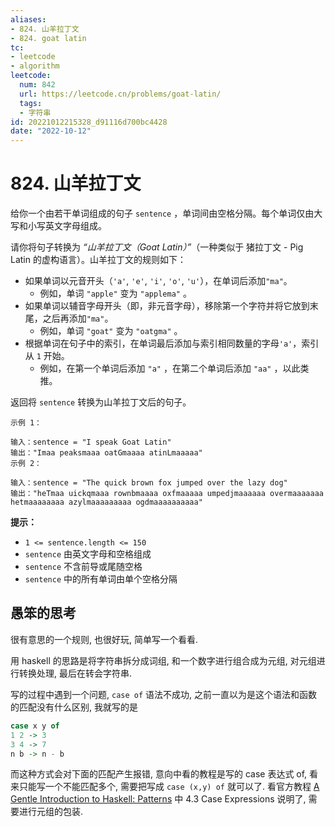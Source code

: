 ```yaml
---
aliases:
- 824. 山羊拉丁文
- 824. goat latin
tc:
- leetcode
- algorithm
leetcode:
  num: 842
  url: https://leetcode.cn/problems/goat-latin/
  tags:
  - 字符串
id: 20221012215328_d91116d700bc4428
date: "2022-10-12"
---
```


# 824. 山羊拉丁文

给你一个由若干单词组成的句子 `sentence` ，单词间由空格分隔。每个单词仅由大写和小写英文字母组成。

请你将句子转换为 *“*山羊拉丁文（*Goat Latin*）*”*（一种类似于 猪拉丁文 - Pig Latin 的虚构语言）。山羊拉丁文的规则如下：

* 如果单词以元音开头（`'a'`, `'e'`, `'i'`, `'o'`, `'u'`），在单词后添加`"ma"`。
    * 例如，单词 `"apple"` 变为 `"applema"` 。
* 如果单词以辅音字母开头（即，非元音字母），移除第一个字符并将它放到末尾，之后再添加`"ma"`。
    * 例如，单词 `"goat"` 变为 `"oatgma"` 。
* 根据单词在句子中的索引，在单词最后添加与索引相同数量的字母`'a'`，索引从 `1` 开始。
    * 例如，在第一个单词后添加 `"a"` ，在第二个单词后添加 `"aa"` ，以此类推。

返回将 `sentence` 转换为山羊拉丁文后的句子。

```
示例 1：

输入：sentence = "I speak Goat Latin"
输出："Imaa peaksmaaa oatGmaaaa atinLmaaaaa"
示例 2：

输入：sentence = "The quick brown fox jumped over the lazy dog"
输出："heTmaa uickqmaaa rownbmaaaa oxfmaaaaa umpedjmaaaaaa overmaaaaaaa hetmaaaaaaaa azylmaaaaaaaaa ogdmaaaaaaaaaa"
```

**提示：**

* `1 <= sentence.length <= 150`
* `sentence` 由英文字母和空格组成
* `sentence` 不含前导或尾随空格
* `sentence` 中的所有单词由单个空格分隔

## 愚笨的思考

很有意思的一个规则, 也很好玩, 简单写一个看看.

用 haskell 的思路是将字符串拆分成词组, 和一个数字进行组合成为元组, 对元组进行转换处理, 最后在转会字符串.

写的过程中遇到一个问题, `case of` 语法不成功, 之前一直以为是这个语法和函数的匹配没有什么区别, 我就写的是
```hs
case x y of
1 2 -> 3
3 4 -> 7
n b -> n - b
```
而这种方式会对下面的匹配产生报错, 意向中看的教程是写的 case 表达式 of, 看来只能写一个不能匹配多个, 需要把写成 `case (x,y) of` 就可以了. 看官方教程 [A Gentle Introduction to Haskell: Patterns](https://www.haskell.org/tutorial/patterns.html) 中 4.3  Case Expressions 说明了, 需要进行元组的包装.

